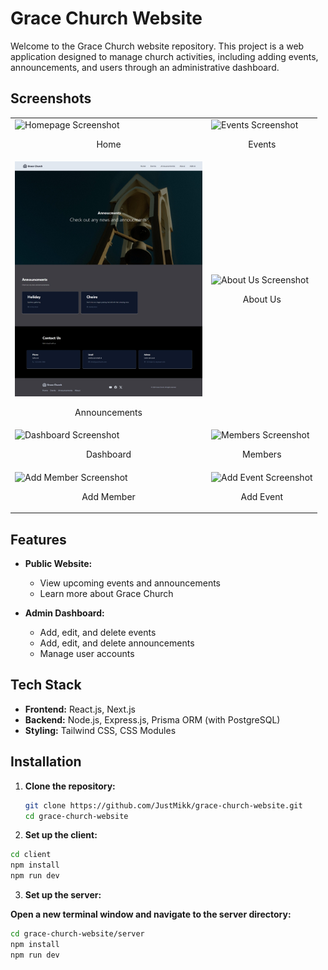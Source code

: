 # Grace Church Website

Welcome to the Grace Church website repository. This project is a web application designed to manage church activities, including adding events, announcements, and users through an administrative dashboard.

## Screenshots

<div align="center">

<table>
  <tr>
    <td>
      <img src="screenshot/readme-image(9).jpeg" alt="Homepage Screenshot" width="300"/>
      <p align="center">Home</p>
    </td>
    <td>
      <img src="screenshot/readme-image(8).jpeg" alt="Events Screenshot" width="300"/>
      <p align="center">Events</p>
    </td>
  </tr>
  <tr>
    <td>
      <img src="./screenshot/readme-image (7).jpeg" alt="Announcements Screenshot" width="300"/>
      <p align="center">Announcements</p>
    </td>
    <td>
      <img src="/screenshot/readme-image(5).jpeg" alt="About Us Screenshot" width="300"/>
      <p align="center">About Us</p>
    </td>
  </tr>
  <tr>
    <td>
      <img src="screenshot/readme-image(4).jpeg" alt="Dashboard Screenshot" width="300"/>
      <p align="center">Dashboard</p>
    </td>
    <td>
      <img src="<screenshot/readme-image(3).jpeg>" alt="Members Screenshot" width="300"/>
      <p align="center">Members</p>
    </td>
  </tr>
  <tr>
    <td>
      <img src="screenshot/readme-image(2).jpeg" alt="Add Member Screenshot" width="300"/>
      <p align="center">Add Member</p>
    </td>
    <td>
      <img src="screenshot/readme-image(1).jpeg" alt="Add Event Screenshot" width="300"/>
      <p align="center">Add Event</p>
    </td>
  </tr>
</table>

</div>

## Features

- **Public Website:**

  - View upcoming events and announcements
  - Learn more about Grace Church

- **Admin Dashboard:**
  - Add, edit, and delete events
  - Add, edit, and delete announcements
  - Manage user accounts

## Tech Stack

- **Frontend:** React.js, Next.js
- **Backend:** Node.js, Express.js, Prisma ORM (with PostgreSQL)
- **Styling:** Tailwind CSS, CSS Modules

## Installation

1. **Clone the repository:**

   ```bash
   git clone https://github.com/JustMikk/grace-church-website.git
   cd grace-church-website

   ```
2.  **Set up the client:**

```bash
cd client
npm install
npm run dev
```

3.  **Set up the server:**

**Open a new terminal window and navigate to the server directory:**

```bash
cd grace-church-website/server
npm install
npm run dev
```
